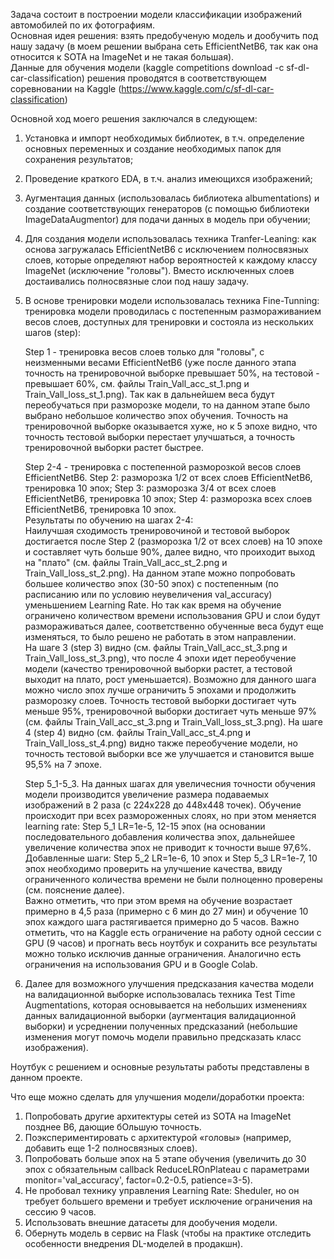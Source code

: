 Задача состоит в построении модели классификации изображений автомобилей по их фотографиям.  
Основная идея решения: взять предобученую модель и дообучить под нашу задачу (в моем решении выбрана сеть EfficientNetB6, так как она относится к SOTA на ImageNet и не такая большая).  
Данные для обучения модели (kaggle competitions download -c sf-dl-car-classification) решения проводятся в соответствующем соревновании на Kaggle (https://www.kaggle.com/c/sf-dl-car-classification)

Основной ход моего решения заключался в следующем:  
1. Установка и импорт необходимых библиотек, в т.ч. определение основных переменных и создание необходимых папок для сохранения результатов;
2. Проведение краткого EDA, в т.ч. анализ имеющихся изображений;
3. Аугментация данных (использовалась библиотека albumentations) и создание соответствующих генераторов (с помощью библиотеки ImageDataAugmentor) для подачи данных в модель при обучении;  
4. Для создания модели использовалась техника Tranfer-Leaning: как основа загружалась EfficientNetB6 с исключением полносвязных слоев, которые определяют набор вероятностей к каждому классу ImageNet (исключение "головы"). Вместо исключенных слоев достаивались полносвязные слои под нашу задачу.
5. В основе тренировки модели использовалась техника Fine-Tunning: тренировка модели проводилась с постепенным размораживанием весов слоев, доступных для тренировки и состояла из нескольких шагов (step):  

    Step 1 - тренировка весов слоев только для "головы", с неизменными весами EfficientNetB6 (уже после данного этапа точность на тренировочной выборке превышает 50%, на тестовой - превышает 60%, см. файлы Train_Vall_acc_st_1.png и Train_Vall_loss_st_1.png). Так как в дальнейшем веса будут переобучаться при разморозке модели, то на данном этапе было выбрано небольшое количество эпох обучения. Точность на тренировочной выборке оказывается хуже, но к 5 эпохе видно, что точность тестовой выборки перестает улучшаться, а точность тренировочной выборки растет быстрее.  
    
    Step 2-4 - тренировка с постепенной разморозкой весов слоев EfficientNetB6. Step 2: разморозка 1/2 от всех слоев EfficientNetB6, тренировка 10 эпох; Step 3: разморозка 3/4 от всех слоев EfficientNetB6, тренировка 10 эпох; Step 4: разморозка всех слоев EfficientNetB6, тренировка 10 эпох.      
    Результаты по обучению на шагах 2-4:  
    Наилучшая сходимость тренировочиной и тестовой выборок достигается после Step 2 (разморозка 1/2 от всех слоев) на 10 эпохе и составляет чуть больше 90%, далее видно, что проиходит выход на "плато" (см. файлы Train_Vall_acc_st_2.png и Train_Vall_loss_st_2.png). На данном этапе можно попробовать большее количество эпох (30-50 эпох) с постепенным (по расписанию или по условию неувеличения val_accuracy) уменьшением Learning Rate. Но так как время на обучение ограничено количеством времени использования GPU и слои будут размораживаться далее, соответственно обученные веса будут еще изменяться, то было решено не работать в этом направлении.  
    На шаге 3 (step 3) видно (см. файлы Train_Vall_acc_st_3.png и Train_Vall_loss_st_3.png), что после 4 эпохи идет переобучение модели (качество тренировочной выборки растет, а тестовой выходит на плато, рост уменьшается). Возможно для данного шага можно число эпох лучше ограничить 5 эпохами и продолжить разморозку слоев. Точность тестовой выборки достигает чуть меньше 95%, тренировочной выборки достигает чуть меньше 97% (см. файлы Train_Vall_acc_st_3.png и Train_Vall_loss_st_3.png).
    На шаге 4 (step 4) видно (см. файлы Train_Vall_acc_st_4.png и Train_Vall_loss_st_4.png) видно также переобучение модели, но точность тестовой выборки все же улучшается и становится выше 95,5% на 7 эпохе. 
    
    Step 5_1-5_3. На данных шагах для увеличесния точности обучения модели производится увеличение размера подаваемых изображений в 2 раза (с 224х228 до 448х448 точек). Обучение происходит при всех размороженных слоях, но при этом меняется learning rate: Step 5_1 LR=1e-5, 12-15 эпох (на основании последовательного добавления количества эпох, дальнейшее увеличение количества эпох не приводит к точности выше 97,6%. Добавленные шаги: Step 5_2 LR=1e-6, 10 эпох и Step 5_3 LR=1e-7, 10 эпох необходимо проверить на улучшение качества, ввиду ограниченного количества времени не были полноценно проверены (см. пояснение далее).  
    Важно отметить, что при этом время на обучение возрастает примерно в 4,5 раза (примерно с 6 мин до 27 мин) и обучение 10 эпох каждого шага растягивается примерно до 5 часов. Важно отметить, что на Kaggle есть ограничение на работу одной сессии с GPU (9 часов) и прогнать весь ноутбук и сохранить все результаты можно только исключив данные ограничения. Аналогично есть ограничения на использования GPU и в Google Colab.
    
6. Далее для возможного улучшения предсказания качества модели на валидационной выборке использовалась техника Test Time Augmentations, которая основывается на небольших изменениях данных валидационной выборки (аугментация валидационной выборки) и усреднении полученных предсказаний (небольшие изменения могут помочь модели правильно предсказать класс изображения).

Ноутбук с решением и основные результаты работы представлены в данном проекте.


Что еще можно сделать для улучшения модели/доработки проекта:
1. Попробовать другие архитектуры сетей из SOTA на ImageNet позднее B6, дающие бОльшую точность.
2. Поэкспериментировать с архитектурой «головы» (например, добавить еще 1-2 полносвязных слоев).
3. Попробовать больше эпох на 5 этапе обучения (увеличить до 30 эпох с обязательным callback ReduceLROnPlateau с параметрами monitor='val_accuracy', factor=0.2-0.5, patience=3-5).
4. Не пробовал технику управления Learning Rate: Sheduler, но он требует большего времени и требует исключение ограничения на сессию 9 часов.
5. Использовать внешние датасеты для дообучения модели.
6. Обернуть модель в сервис на Flask (чтобы на практике отследить особенности внедрения DL-моделей в продакшн).
